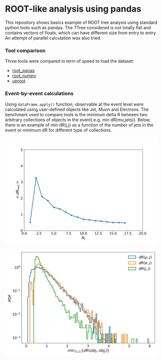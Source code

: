 # ROOT-like analysis using pandas

This repository shows basics example of ROOT tree analysis using standard python tools such as pandas. The TTree considered is 
not totally flat and contains vectors of floats, which can have different size from entry to entry. An attempt of parallel calculation was also tried.

### Tool comparison
Three tools were compared in term of speed to load the dataset: 
* [root_panas](https://github.com/scikit-hep/root_pandas) 
* [root_numpy](https://github.com/scikit-hep/root_numpy) 
* [uproot](https://github.com/scikit-hep/uproot)

### Event-by-event calculations

Using `dataFrame.apply()` function, observable at the event level were calculated using user-defined objects like Jet, Muon and Electrons. The benchmark used to compare tools is the minimum delta R between two arbitrary collections of objects in the event( e.g. min dR(mu,jets)). Below, there is an example of min dR(j,j) as a function of the number of jets in the event or minimum dR for different type of collections.

![mindR_vs_Njets](https://github.com/rmadar/root-with-pandas/blob/master/basic-computation/mindR_vs_Njets.png)

![mindR_vs_objects](https://github.com/rmadar/root-with-pandas/blob/master/basic-computation/mindR_vs_objects.png)
